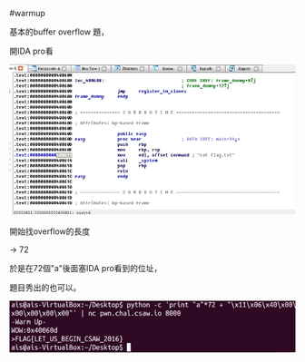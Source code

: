 #warmup

基本的buffer overflow 題，

開IDA pro看

![img](1.jpg)

開始找overflow的長度

-> 72

於是在72個"a"後面塞IDA pro看到的位址，

題目秀出的也可以。

![img](warmup.jpg)

